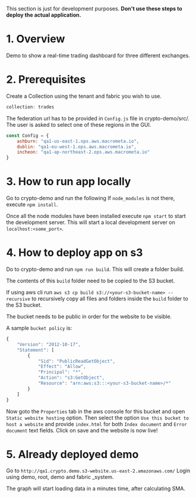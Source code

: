 This section is just for development purposes. **Don't use these steps to deploy the actual application.**

# 1. Overview
Demo to show a real-time trading dashboard for three different exchanges.

# 2. Prerequisites
Create a Collection using the tenant and fabric you wish to use.
```js
collection: trades
```
The federation url has to be provided in `Config.js` file in crypto-demo/src/. The user is asked to select one of these regions in the GUI.
```js
const Config = {
    ashburn: "qa1-us-east-1.ops.aws.macrometa.io",
    dublin: "qa1-eu-west-1.ops.aws.macrometa.io",
    incheon: "qa1-ap-northeast-2.ops.aws.macrometa.io"
}
```


# 3. How to run app locally

Go to crypto-demo and run the following
If `node_modules` is not there, execute `npm install`.

Once all the node modules have been installed execute `npm start` to start the development server. This will start a local development server on `localhost:<some_port>`. 

# 4. How to deploy app on s3

Do to crypto-demo and run `npm run build`.
This will create a folder build.

The contents of this `build`  folder need to be copied to the S3 bucket.

If using aws cli run `aws s3 cp build s3://<your-s3-bucket-name> --recursive` to recursively copy all files and folders inside the `build` folder to the S3 bucket.

The bucket needs to be public in order for the website to be visible.

A sample `bucket policy` is:

```js
{
    "Version": "2012-10-17",
    "Statement": [
        {
            "Sid": "PublicReadGetObject",
            "Effect": "Allow",
            "Principal": "*",
            "Action": "s3:GetObject",
            "Resource": "arn:aws:s3:::<your-s3-bucket-name>/*"
        }
    ]
}
```

Now goto the `Properties` tab in the aws console for this bucket and open `Static website hosting` option. Then select the option `Use this bucket to host a website` and provide `index.html` for both `Index document` and `Error document` text fields. Click on save and the website is now live!

# 5. Already deployed demo

Go to `http://qa1.crypto.demo.s3-website.us-east-2.amazonaws.com/` 
Login using demo, root, demo and fabric _system.

The graph will start loading data in a minutes time, after calculating SMA.
